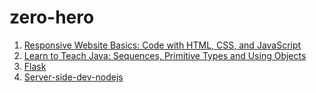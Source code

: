 # zero-hero
1. [Responsive Website Basics: Code with HTML, CSS, and JavaScript](https://www.coursera.org/learn/website-coding/)
2. [Learn to Teach Java: Sequences, Primitive Types and Using Objects](https://www.coursera.org/learn/teach-java-sequences-primitive-types-object/)
3. [Flask](https://github.com/augustine0890/zero-hero/blob/master/3_Flask/README.md)
4. [Server-side-dev-nodejs](https://github.com/augustine0890/zero-hero/blob/master/4_Server-side-dev-nodejs/README.md)